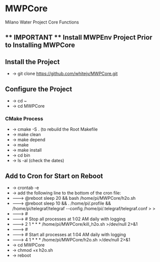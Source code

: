 # MWPCore
Milano Water Project Core Functions

## ** IMPORTANT ** Install MWPEnv Project Prior to Installing MWPCore

## Install the Project
- -> git clone https://github.com/whitejv/MWPCore.git

## Configure the Project
- -> cd ~
- -> cd MWPCore
  
### CMake Process
- -> cmake -S . (to rebuild the Root Makefile
- -> make clean
- -> make depend
- -> make
- -> make install
- -> cd bin
- -> ls -al (check the dates)

## Add to Cron for Start on Reboot
- -> crontab -e
- -> add the following line to the bottom of the cron file:
- ---> @reboot sleep 20 && bash /home/pi/MWPCore/h2o.sh
- ---> @reboot sleep 10 && . /home/pi/.profile && /home/pi/telegraf/telegraf --config /home/pi/.telegraf/telegraf.conf > >
- ---> #
- ---> # Stop all processes at 1:02 AM daily with logging
- ---> 2 1 * * * /home/pi/MWPCore/kill_h2o.sh >/dev/null 2>&1
- ---> #
- ---> # Start all processes at 1:04 AM daily with logging
- ---> 4 1 * * * /home/pi/MWPCore/h2o.sh >/dev/null 2>&1
- -> cd MWPCore
- -> chmod +x h2o.sh
- -> reboot
